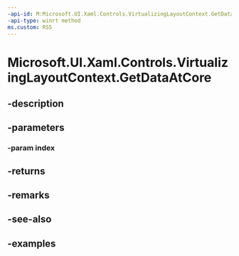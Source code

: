 ```yaml
---
-api-id: M:Microsoft.UI.Xaml.Controls.VirtualizingLayoutContext.GetDataAtCore(System.Int32)
-api-type: winrt method
ms.custom: RS5
---
```


<!-- Method syntax.
virtual protected object VirtualizingLayoutContext.GetDataAtCore(Int32 index)
-->

# Microsoft.UI.Xaml.Controls.VirtualizingLayoutContext.GetDataAtCore

## -description

## -parameters
### -param index

## -returns

## -remarks

## -see-also

## -examples

